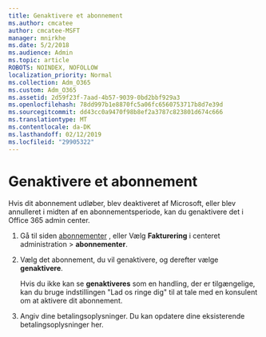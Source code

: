 ```yaml
---
title: Genaktivere et abonnement
ms.author: cmcatee
author: cmcatee-MSFT
manager: mnirkhe
ms.date: 5/2/2018
ms.audience: Admin
ms.topic: article
ROBOTS: NOINDEX, NOFOLLOW
localization_priority: Normal
ms.collection: Adm_O365
ms.custom: Adm_O365
ms.assetid: 2d59f23f-7aad-4b57-9039-0bd2bbf929a3
ms.openlocfilehash: 78dd997b1e8870fc5a06fc6560753717b8d7e39d
ms.sourcegitcommit: dd43cc0a9470f98b8ef2a3787c823801d674c666
ms.translationtype: MT
ms.contentlocale: da-DK
ms.lasthandoff: 02/12/2019
ms.locfileid: "29905322"
---
```

# <a name="reactivate-a-subscription"></a>Genaktivere et abonnement

Hvis dit abonnement udløber, blev deaktiveret af Microsoft, eller blev annulleret i midten af en abonnementsperiode, kan du genaktivere det i Office 365 admin center.
  
1. Gå til siden [abonnementer](https://go.microsoft.com/fwlink/p/?linkid=842054) , eller Vælg **Fakturering** i centeret administration \> **abonnementer**.
    
2. Vælg det abonnement, du vil genaktivere, og derefter vælge **genaktivere**.
    
    Hvis du ikke kan se **genaktiveres** som en handling, der er tilgængelige, kan du bruge indstillingen "Lad os ringe dig" til at tale med en konsulent om at aktivere dit abonnement. 
    
3. Angiv dine betalingsoplysninger. Du kan opdatere dine eksisterende betalingsoplysninger her.
    

